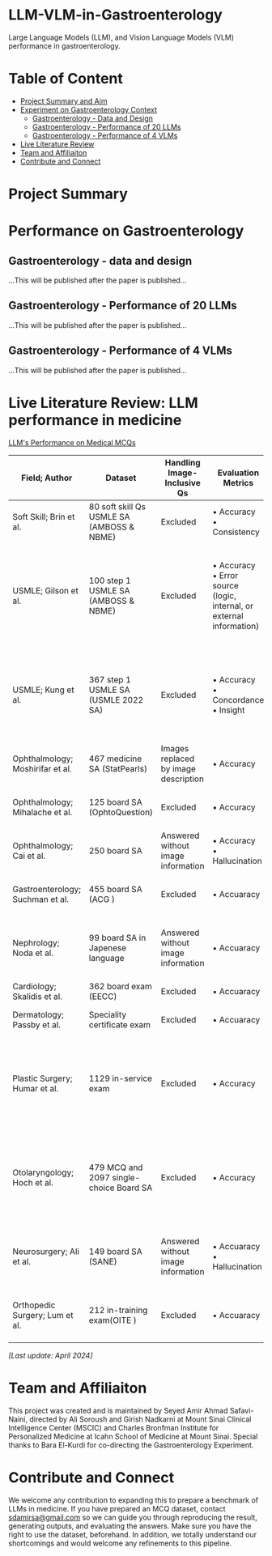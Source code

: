 # LLM-VLM-in-Gastroenterology
Large Language Models (LLM), and Vision Language Models (VLM) performance in gastroenterology. 

# Table of Content
- [Project Summary and Aim](#project-summary)
- [Experiment on Gastroenterology Context](#experiment-on-gastroenteorlogy)
  - [Gastroenterology - Data and Design](#gastroenterology---data-and-design)
  - [Gastroenterology - Performance of 20 LLMs](#gastroenterology---performance-of-20-llms)
  - [Gastroenterology - Performance of 4 VLMs](#gastroenterology---performance-of-4-vlms)
- [Live Literature Review](#live-literature-review)
- [Team and Affiliaiton](#team-and-affiliaiton)
- [Contribute and Connect](#contribute-and-connect)


# Project Summary

# Performance on Gastroenterology

## Gastroenterology - data and design
...This will be published after the paper is published... 

## Gastroenterology - Performance of 20 LLMs
...This will be published after the paper is published... 

## Gastroenterology - Performance of 4 VLMs
...This will be published after the paper is published... 

# Live Literature Review: LLM performance in medicine
[LLM's Performance on Medical MCQs](https://docs.google.com/spreadsheets/d/1mYmuju1V_lpf12x297BdbB-hGb5fza07G76aa9Ckn60/edit?usp=sharing)

| Field; Author                    | Dataset                                   | Handling Image-Inclusive Qs          | Evaluation Metrics                                                      | Stratified Performance                                      | Report Quality - Prompt                                                                | Report Quality -Web Use | Report Quality -Model        | Report Quality -Evaluation | llm-performance                                                                                 | human-performance                                                                                |
| -------------------------------- | ----------------------------------------- | ------------------------------------ | ----------------------------------------------------------------------- | ----------------------------------------------------------- | -------------------------------------------------------------------------------------- | ----------------------- | ---------------------------- | -------------------------- | ----------------------------------------------------------------------------------------------- | ------------------------------------------------------------------------------------------------ |
| Soft Skill; Brin et al.          | 80 soft skill Qs USMLE SA (AMBOSS & NBME) | Excluded                             | • Accuracy<br>• Consistency                                             | None                                                        | Yes (QA followed by "are you sure?")                                                   | Sufficient              | Insufficient                 | Insufficient               | • GPT4: 90%<br>• GPT3.5: 62.5%                                                                  | • Average: 78%                                                                                   |
| USMLE; Gilson et al.             | 100 step 1 USMLE SA (AMBOSS & NBME)       | Excluded                             | • Accuracy<br>• Error source (logic, internal, or external information) | None                                                        | Yes (Just QA)                                                                          | Fully                   | Fully (Dec 15 version)       | Fully                      | • GPT3.5: 56%, 59%, 44%, 42%<br>• InstructGPT: 45%, 54%, 36%, 35%<br>• GPT3: 22%, 19%, 29%, 17% | • Pass: 60%                                                                                      |
| USMLE; Kung et al.               | 367 step 1 USMLE SA (USMLE 2022 SA)       | Excluded                             | • Accuracy<br>• Concordance<br>• Insight                                | None                                                        | Yes (three variants: open-ended, MCQ without justification, MCQ with justification)    | Insufficient            | Fully                        | Fully                      | • GPT3.5: Step 1, 41.2%; Step 2, 49.5%; Step 3, 59.8%                                           | • Pass: 60%                                                                                      |
| Ophthalmology; Moshirifar et al. | 467 medicine SA (StatPearls)              | Images replaced by image description | • Accuracy                                                              | • Difficulty<br>• Sub-category                              | Yes (Just QA)                                                                          | Fully                   | Fully (May 9)                | Insufficient               | • GPT4: 73.2%<br>• GPT3.5: 55.6%                                                                | • Average: 58.1% (\*\*\*\*)                                                                      |
| Ophthalmology; Mihalache et al.  | 125 board SA (OphtoQuestion)              | Excluded                             | • Accuracy                                                              | • Sub-category<br>• Word length                             | Yes (Just QA)                                                                          | Sufficient              | Insufficient (no model name) | Partially Sufficient       | • GPT3.5: 46.4%                                                                                 | NA                                                                                               |
| Ophthalmology; Cai et al.        | 250 board SA                              | Answered without image information   | • Accuracy<br>• Hallucination                                           | • Patient Care Phase<br>• Difficulty                        | Yes (Just QA)                                                                          | Insufficient            | Fully (March 2023)           | Insufficient               | • GPT3.5: 58.8%<br>• GPT4: 71.6%                                                                | • Average: 72.2%                                                                                 |
| Gastroenterology; Suchman et al. | 455 board SA (ACG )                       | Excluded                             | • Accuaracy                                                             | • Sub-category<br>• Difficulty                              | Yes (Just QA)                                                                          | Insufficient            | Fully (March 2023)           | Insufficient               | • GPT3.5: 65.1%<br>• GPT4: 62.4%                                                                | • Pass: 70%                                                                                      |
| Nephrology; Noda et al.          | 99 board SA in Japenese language          | Answered without image information   | • Accuaracy                                                             | • Taxonomy<br>• Sub-category<br>• image-inclusive<br>• Year | Yes (QA + "answer following question")                                                 | Fully                   | Insufficient                 | Insufficient               | • GPT3.5: 31.3%<br>• GPT4: 54.5%<br>• Bard: 32.3%                                               | • 1st year avg: 36.4%<br>• 3nd year avg: 49.5%<br>• 4th year avg: 67.7%                          |
| Cardiology; Skalidis et al.      | 362 board exam (EECC)                     | Excluded                             | • Accuaracy                                                             | \-                                                          | Yes (Just QA)                                                                          | Partially               | Insufficient                 | Partially Sufficient       | • GPT3.5: 58.8%                                                                                 | • Pass: ~60%                                                                                     |
| Dermatology; Passby et al.       | Speciality certificate exam               | Excluded                             | • Accuaracy                                                             | • Sub-category                                              | Yes (Just QA)                                                                          | Insufficient            | Insufficient                 | Insufficient               | • GPT3.5: 63%<br>• GPT4: 90%                                                                    | • Pass: ~70%                                                                                     |
| Plastic Surgery; Humar et al.    | 1129 in-service exam                      | Excluded                             | • Accuracy                                                              | • Year<br>• Sub-category                                    | Yes (Just QA)                                                                          | Fully                   | Insufficient                 | Partially Sufficient       | • GPT3.5: 55.8%                                                                                 | • 1st year: 49 %tile<br>• 2nd year: 13 %tile<br>• 3rd year: 5 %tile<br>• All residents: 12 %tile |
| Otolaryngology; Hoch et al.      | 479 MCQ and 2097 single-choice Board SA   | Excluded                             | • Accuracy                                                              | • Sub-category                                              | Yes (Please answer the following question. Note that only one option is correct: + QA) | Partially               | Sufficient (3 May version)   | Insufficient               | •GPT3.5: 34% on multiple-choice and 57% on single-choice                                        | NA                                                                                               |
| Neurosurgery; Ali et al.         | 149 board SA (SANE)                       | Answered without image information   | • Accuaracy<br>• Hallucination                                          | • Sub-category<br>• Complexity<br>• Word length             | Yes (Just QA)                                                                          | Insufficient            | Fully (March and April 2023) | Insufficient               | • GPT3.5: 62.4%<br>• GPT4: 82.6%<br>• Bard: 44.2%                                               | NA                                                                                               |
| Orthopedic Surgery; Lum et al.   | 212 in-training exam(OITE )               | Excluded                             | • Accuaracy                                                             | • Taxonomy                                                  | Yes (Q + "Select the single best answer" + Options)                                    | Partially               | Insufficient                 | Fully                      | • GPT3.5: 47%                                                                                   | • Pass: 10th percentile (GPT failed)<br>• PGY1: 40th %tile                                       |

*[Last update: April 2024]*

# Team and Affiliaiton
This project was created and is maintained by Seyed Amir Ahmad Safavi-Naini, directed by Ali Soroush and Girish Nadkarni at Mount Sinai Clinical Intelligence Center (MSCIC) and Charles Bronfman Institute for Personalized Medicine at Icahn School of Medicine at Mount Sinai. Special thanks to Bara El-Kurdi for co-directing the Gastroenterology Experiment. 

# Contribute and Connect
We welcome any contribution to expanding this to prepare a benchmark of LLMs in medicine. If you have prepared an MCQ dataset, contact sdamirsa@gmail.com so we can guide you through reproducing the result, generating outputs, and evaluating the answers. Make sure you have the right to use the dataset, beforehand.
In addition, we totally understand our shortcomings and would welcome any refinements to this pipeline.


